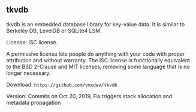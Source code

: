 
## tkvdb

tkvdb is an embedded database library for key-value data. It is similar to Berkeley DB, LevelDB or SQLite4 LSM.

License: ISC license. 

A permissive license lets people do anything with your code with proper attribution and without warranty. The ISC license is functionally equivalent to the BSD 2-Clause and MIT licenses, removing some language that is no longer necessary.

Download: `https://github.com/vmxdev/tkvdb`

Version: Commits on Oct 20, 2019, Fix triggers stack allocation and metadata propagation
